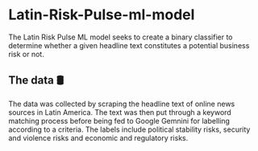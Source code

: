 # Latin-Risk-Pulse-ml-model

The Latin Risk Pulse ML model seeks to create a binary classifier to determine whether a given headline text constitutes a potential business risk or not. 

## The data 🛢
The data was collected by scraping the headline text of online news sources in Latin America. The text was then put through a keyword matching process before being fed to Google Gemnini for labelling according to a criteria. The labels include political stability risks, security and violence risks and economic and regulatory risks.
